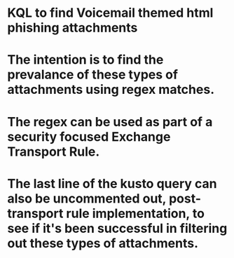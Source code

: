 # KQL to find Voicemail themed html phishing attachments
# The intention is to find the prevalance of these types of attachments using regex matches.
# The regex can be used as part of a security focused Exchange Transport Rule.
# The last line of the kusto query can also be uncommented out, post-transport rule implementation, to see if it's been successful in filtering out these types of attachments.
